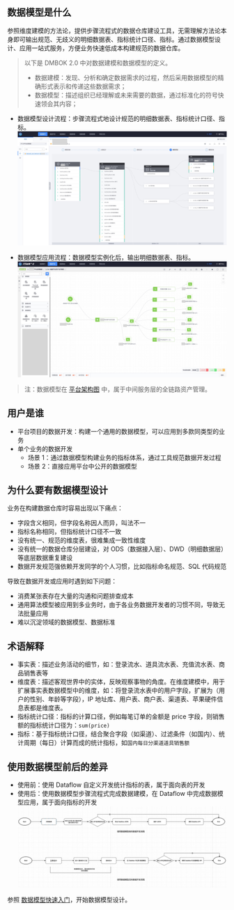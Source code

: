 ## 数据模型是什么
参照维度建模的方法论，提供步骤流程式的数据仓库建设工具，无需理解方法论本身即可输出规范、无歧义的明细数据表、指标统计口径、指标。通过数据模型设计、应用一站式服务，方便业务快速低成本构建规范的数据仓库。

> 以下是 DMBOK 2.0 中对数据建模和数据模型的定义。
> - 数据建模：发现、分析和确定数据需求的过程，然后采用数据模型的精确形式表示和传递这些数据需求；
> - 数据模型：描述组织已经理解或未来需要的数据，通过标准化的符号快速领会其内容；

- 数据模型设计流程：步骤流程式地设计规范的明细数据表、指标统计口径、指标。
![-w1918](media/16107602294446.jpg)

- 数据模型应用流程：数据模型实例化后，输出明细数据表、指标。
![-w1915](media/16102534503798.jpg)

> 注：数据模型在 [平台架构图](../../../README.md) 中，属于中间服务层的全链路资产管理。

## 用户是谁
- 平台项目的数据开发：构建一个通用的数据模型，可以应用到多款同类型的业务
- 单个业务的数据开发
    - 场景 1：通过数据模型构建业务的指标体系，通过工具规范数据开发过程
    - 场景 2：直接应用平台中公开的数据模型


## 为什么要有数据模型设计
业务在构建数据仓库时容易出现以下痛点：
- 字段含义相同，但字段名称因人而异，叫法不一
- 指标名称相同，但指标统计口径不一致
- 没有统一、规范的维度表，很难集成一致性维度
- 没有统一的数据仓库分层建设，对 ODS（数据接入层）、DWD（明细数据层）等底层数据重复建设
- 数据开发规范强依赖开发同学的个人习惯，比如指标命名规范、SQL 代码规范

导致在数据开发或应用时遇到如下问题：
- 消费某张表存在大量的沟通和问题排查成本
- 通用算法模型被应用到多业务时，由于各业务数据开发者的习惯不同，导致无法批量应用
- 难以沉淀领域的数据模型、数据标准

## 术语解释
- 事实表：描述业务活动的细节，如：登录流水、道具流水表、充值流水表、商品销售表等
- 维度表：描述客观世界中的实体，反映观察事物的角度。在维度建模中，用于扩展事实表数据模型中的维度，如：将登录流水表中的用户字段，扩展为（用户的性别、年龄等字段），IP 地址库、用户表、商户表、渠道表、苹果硬件信息表都是维度表。
- 指标统计口径：指标的计算口径，例如每笔订单的金额是 price 字段，则销售额的指标统计口径为：`sum(price)`
- 指标：基于指标统计口径，结合聚合字段（如渠道）、过滤条件（如国内）、统计周期（每日）计算而成的统计指标，如`国内每日分渠道道具销售额`


## 使用数据模型前后的差异
- 使用前：使用 Dataflow 自定义开发统计指标的表，属于面向表的开发
- 使用后：使用数据模型步骤流程式完成数据建模，在 Dataflow 中完成数据模型应用，属于面向指标的开发
![-w1695](media/16112213093137.jpg)

参照 [数据模型快速入门](./quickstart.md)，开始数据模型设计。
